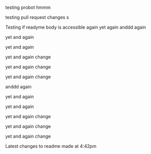 testing probot hmmm

testing pull request changes
s


Testing if readyme body is accessible 
again
yet again
anddd again


yet and again

yet and again

yet and again
change


yet and again
change


yet and again
change


anddd again


yet and again

yet and again

yet and again
change


yet and again
change


yet and again
change


Latest changes to readme made at 4:42pm
